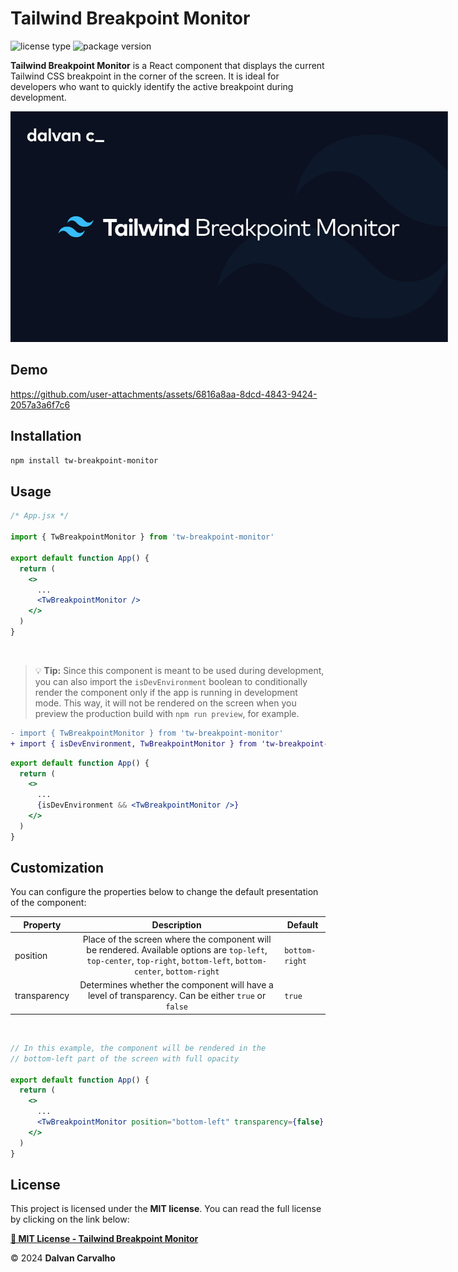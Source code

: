 # Tailwind Breakpoint Monitor

![license type](https://img.shields.io/badge/license-MIT-green)
![package version](https://img.shields.io/badge/npm-v1.0.0-blue?logo=npm)

**Tailwind Breakpoint Monitor** is a React component that displays the current Tailwind CSS breakpoint in the corner of the screen. It is ideal for developers who want to quickly identify the active breakpoint during development.

<div align="center" style="width: 700px">
  <img
    style="width: 700px"
    src="./public/banner.png"
    alt="banner"
  />
</div>

## Demo

https://github.com/user-attachments/assets/6816a8aa-8dcd-4843-9424-2057a3a6f7c6

## Installation

```bash
npm install tw-breakpoint-monitor
```

## Usage

```jsx
/* App.jsx */

import { TwBreakpointMonitor } from 'tw-breakpoint-monitor'

export default function App() {
  return (
    <>
      ...
      <TwBreakpointMonitor />
    </>
  )
}
```

<br />

> 💡 **Tip:** Since this component is meant to be used during development, you can also import the `isDevEnvironment` boolean to conditionally render the component only if the app is running in development mode. This way, it will not be rendered on the screen when you preview the production build with `npm run preview`, for example.

```diff
- import { TwBreakpointMonitor } from 'tw-breakpoint-monitor'
+ import { isDevEnvironment, TwBreakpointMonitor } from 'tw-breakpoint-monitor'
```

```jsx
export default function App() {
  return (
    <>
      ...
      {isDevEnvironment && <TwBreakpointMonitor />}
    </>
  )
}
```

## Customization

You can configure the properties below to change the default presentation of the component:

| Property     |                                                                              Description                                                                              | Default        |
| ------------ | :-------------------------------------------------------------------------------------------------------------------------------------------------------------------: | -------------- |
| position     | Place of the screen where the component will be rendered. Available options are `top-left`, `top-center`, `top-right`, `bottom-left`, `bottom-center`, `bottom-right` | `bottom-right` |
| transparency |                                  Determines whether the component will have a level of transparency. Can be either `true` or `false`                                  | `true`         |

<br />

```jsx
// In this example, the component will be rendered in the
// bottom-left part of the screen with full opacity

export default function App() {
  return (
    <>
      ...
      <TwBreakpointMonitor position="bottom-left" transparency={false} />
    </>
  )
}
```

## License

This project is licensed under the **MIT license**. You can read the full license by clicking on the link below:

**[📄 MIT License - Tailwind Breakpoint Monitor](./LICENSE)**

&copy; 2024 **Dalvan Carvalho**

